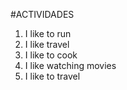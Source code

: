 #ACTIVIDADES
1. I like to run
2. I like travel
3. I like to cook
4. I like watching movies
5. I like to travel
